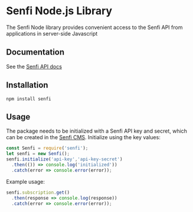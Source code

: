 # Senfi Node.js Library

The Senfi Node library provides convenient access to the Senfi API from applications in server-side Javascript

## Documentation

See the [Senfi API docs](https://www.senfi.io/docs/api/1/0/)

## Installation

`npm install senfi`

## Usage

The package needs to be initialized with a Senfi API key and secret, which can be created in the [Senfi CMS][integration-module]. Initialize using the key values:

<!-- prettier-ignore -->
```js
const Senfi = require('senfi');
let senfi = new Senfi();
senfi.initialize('api-key','api-key-secret')
  .then(()) => console.log('initialized'))
  .catch(error => console.error(error));
```

Example usage:

<!-- prettier-ignore -->
```js
senfi.subscription.get()
  .then(response => console.log(response))
  .catch(error => console.error(error));
```

[integration-module]: https://app.senfi.io/cms/developer
